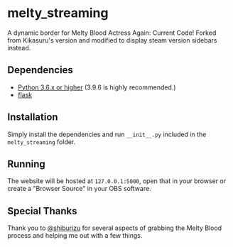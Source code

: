 # melty_streaming
A dynamic border for Melty Blood Actress Again: Current Code!
Forked from Kikasuru's version and modified to display steam version sidebars instead.

## Dependencies
 - [Python 3.6.x or higher](https://www.python.org/downloads/release/python-396/) (3.9.6 is highly recommended.)
 - [flask](https://pypi.org/project/flask/)

## Installation
Simply install the dependencies and run `__init__.py` included in the `melty_streaming` folder.

## Running
The website will be hosted at ``127.0.0.1:5000``, open that in your browser or create a "Browser Source" in your OBS software.

## Special Thanks
Thank you to [@shiburizu](https://github.com/shiburizu) for several aspects of grabbing the Melty Blood process and helping me out with a few things.
